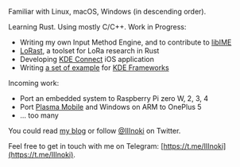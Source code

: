 Familiar with Linux, macOS, Windows (in descending order).

Learning Rust. Using mostly C/C++. Work in Progress:

- Writing my own Input Method Engine, and to contribute to [libIME](https://github.com/fcitx/libime)
- [LoRast](https://github.com/Inokinoki/LoRast), a toolset for LoRa research in Rust
- Developing [KDE Connect](https://kdeconnect.kde.org/) iOS application
- Writing [a set of example](https://github.com/Inokinoki/kde-frameworks-tutorial) for [KDE Frameworks](https://kde.org/products/frameworks/)

Incoming work:

- Port an embedded system to Raspberry Pi zero W, 2, 3, 4
- Port [Plasma Mobile](https://www.plasma-mobile.org/) and Windows on ARM to OnePlus 5
- ... too many

You could read [my blog](https://blog.inoki.cc) or follow [@IIInoki](https://twitter.com/IIInoki) on Twitter.

Feel free to get in touch with me on Telegram: [https://t.me/IIInoki](https://t.me/IIInoki).
